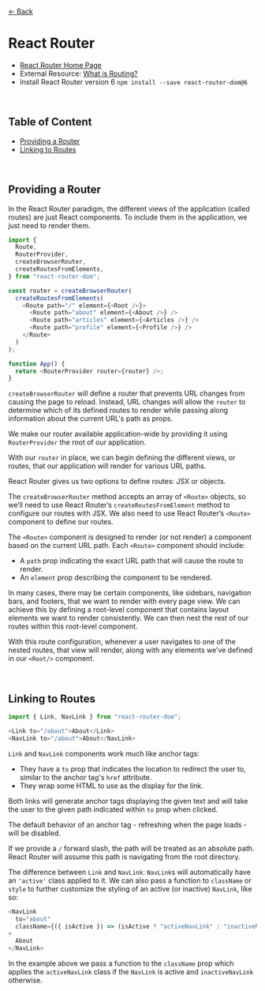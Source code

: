 [&larr; Back](./../README.md)

# React Router

- [React Router Home Page](https://reactrouter.com/en/main)
- External Resource: [What is Routing?](./routing.md)
- Install React Router version 6 `npm install --save react-router-dom@6`

<br>

## Table of Content

- [Providing a Router](#providing-a-router)
- [Linking to Routes](#linking-to-routes)

<br>

## Providing a Router

In the React Router paradigm, the different views of the application (called routes) are just React components. To include them in the application, we just need to render them.

```js
import {
  Route,
  RouterProvider,
  createBrowserRouter,
  createRoutesFromElements,
} from "react-router-dom";
```

```js
const router = createBrowserRouter(
  createRoutesFromElements(
    <Route path="/" element={<Root />}>
      <Route path="about" element={<About />} />
      <Route path="articles" element={<Articles />} />
      <Route path="profile" element={<Profile />} />
    </Route>
  )
);

function App() {
  return <RouterProvider router={router} />;
}
```

`createBrowserRouter` will define a router that prevents URL changes from causing the page to reload. Instead, URL changes will allow the `router` to determine which of its defined routes to render while passing along information about the current URL's path as props.

We make our router available application-wide by providing it using `RouterProvider` the root of our application.

With our `router` in place, we can begin defining the different views, or routes, that our application will render for various URL paths.

React Router gives us two options to define routes: JSX or objects.

The `createBrowserRouter` method accepts an array of `<Route>` objects, so we’ll need to use React Router’s `createRoutesFromElement` method to configure our routes with JSX. We also need to use React Router’s `<Route>` component to define our routes.

The `<Route>` component is designed to render (or not render) a component based on the current URL path. Each `<Route>` component should include:

- A `path` prop indicating the exact URL path that will cause the route to render.
- An `element` prop describing the component to be rendered.

In many cases, there may be certain components, like sidebars, navigation bars, and footers, that we want to render with every page view. We can achieve this by defining a root-level component that contains layout elements we want to render consistently. We can then nest the rest of our routes within this root-level component.

With this route configuration, whenever a user navigates to one of the nested routes, that view will render, along with any elements we’ve defined in our `<Root/>` component.

<br>

## Linking to Routes

```js
import { Link, NavLink } from "react-router-dom";

<Link to="/about">About</Link>
<NavLink to="/about">About</NavLink>
```

`Link` and `NavLink` components work much like anchor tags:

- They have a `to` prop that indicates the location to redirect the user to, similar to the anchor tag's `href` attribute.
- They wrap some HTML to use as the display for the link.

Both links will generate anchor tags displaying the given text and will take the user to the given path indicated within `to` prop when clicked.

The default behavior of an anchor tag - refreshing when the page loads - will be disabled.

If we provide a `/` forward slash, the path will be treated as an absolute path. React Router will assume this path is navigating from the root directory.

The difference between `Link` and `NavLink`: `NavLink`s will automatically have an `'active'` class applied to it. We can also pass a function to `className` or `style` to further customize the styling of an active (or inactive) `NavLink`, like so:

```js
<NavLink
  to="about"
  className={({ isActive }) => (isActive ? "activeNavLink" : "inactiveNavLink")}
>
  About
</NavLink>
```

In the example above we pass a function to the `className` prop which applies the `activeNavLink` class if the `NavLink` is active and `inactiveNavLink` otherwise.

<br>
